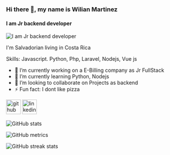 ### Hi there 👋, my name is Wilian Martinez
#### I am Jr backend developer 
![I am Jr backend developer ](https://1.cms.s81c.com/sites/default/files/2018-10-15/digital_binary_data_0.jpg)

I'm Salvadorian living in Costa Rica

Skills: Javascript. Python, Php, Laravel, Nodejs, Vue js

- 🔭 I’m currently working on a E-Billing company as Jr FullStack 
- 🌱 I’m currently learning Python, Nodejs 
- 👯 I’m looking to collaborate on Projects as backend 
- ⚡ Fun fact: I dont like pizza  


[<img src='https://cdn.jsdelivr.net/npm/simple-icons@3.0.1/icons/github.svg' alt='github' height='40'>](https://github.com/wmartzh)  [<img src='https://cdn.jsdelivr.net/npm/simple-icons@3.0.1/icons/linkedin.svg' alt='linkedin' height='40'>](https://www.linkedin.com/in/wmartzh/)  

![GitHub stats](https://github-readme-stats.vercel.app/api?username=wmartzh&show_icons=true)  

![GitHub metrics](https://metrics.lecoq.io/wmartzh)  

![GitHub streak stats](https://github-readme-streak-stats.herokuapp.com/?user=wmartzh)  

